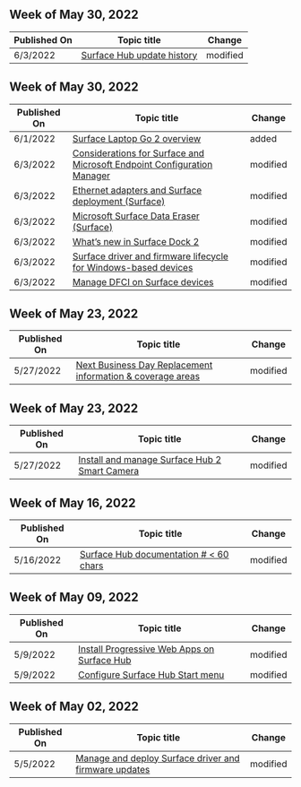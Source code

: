 <!-- This file is generated automatically each week. Changes made to this file will be overwritten.-->



## Week of May 30, 2022


| Published On |Topic title | Change |
|------|------------|--------|
| 6/3/2022 | [Surface Hub update history](/surface-hub/surface-hub-update-history) | modified |


## Week of May 30, 2022


| Published On |Topic title | Change |
|------|------------|--------|
| 6/1/2022 | [Surface Laptop Go 2 overview](/surface/surface-laptop-go-2) | added |
| 6/3/2022 | [Considerations for Surface and Microsoft Endpoint Configuration Manager](/surface/considerations-for-surface-and-system-center-configuration-manager) | modified |
| 6/3/2022 | [Ethernet adapters and Surface deployment (Surface)](/surface/ethernet-adapters-and-surface-device-deployment) | modified |
| 6/3/2022 | [Microsoft Surface Data Eraser (Surface)](/surface/microsoft-surface-data-eraser) | modified |
| 6/3/2022 | [What’s new in Surface Dock 2](/surface/surface-dock-whats-new) | modified |
| 6/3/2022 | [Surface driver and firmware lifecycle for Windows-based devices](/surface/surface-driver-firmware-lifecycle-support) | modified |
| 6/3/2022 | [Manage DFCI on Surface devices](/surface/surface-manage-dfci-guide) | modified |


## Week of May 23, 2022


| Published On |Topic title | Change |
|------|------------|--------|
| 5/27/2022 | [Next Business Day Replacement information & coverage areas](/surface/surface-next-business-day-replacement) | modified |


## Week of May 23, 2022


| Published On |Topic title | Change |
|------|------------|--------|
| 5/27/2022 | [Install and manage Surface Hub 2 Smart Camera](/surface-hub/surface-hub-2-smart-camera) | modified |


## Week of May 16, 2022


| Published On |Topic title | Change |
|------|------------|--------|
| 5/16/2022 | [Surface Hub documentation # < 60 chars](/surface-hub/index) | modified |


## Week of May 09, 2022


| Published On |Topic title | Change |
|------|------------|--------|
| 5/9/2022 | [Install Progressive Web Apps on Surface Hub](/surface-hub/install-pwa-surface-hub) | modified |
| 5/9/2022 | [Configure Surface Hub Start menu](/surface-hub/surface-hub-start-menu) | modified |


## Week of May 02, 2022


| Published On |Topic title | Change |
|------|------------|--------|
| 5/5/2022 | [Manage and deploy Surface driver and firmware updates](/surface/manage-surface-driver-and-firmware-updates) | modified |
